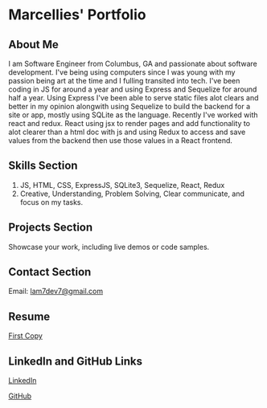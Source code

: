 # Marcellies' Portfolio

## About Me
I am Software Engineer from Columbus, GA and passionate about software development. I've being using computers since I was young with my passion being art at the time and I fulling transited into tech. I've been coding in JS for around a year and using Express and Sequelize for around half a year. Using Express I've been able to serve static files alot clears and better in my opinion alongwith using Sequelize to build the backend for a site or app, mostly using SQLite as the language. Recently I've worked with react and redux. React using jsx to render pages and add functionality to alot clearer than a html doc with js and using Redux to access and save values from the backend then use those values in a React frontend.

## Skills Section
1. JS, HTML, CSS, ExpressJS, SQLite3, Sequelize, React, Redux
2. Creative, Understanding, Problem Solving, Clear communicate, and focus on my tasks.

## Projects Section
Showcase your work, including live demos or code samples.

## Contact Section
Email: lam7dev7@gmail.com

## Resume
[First Copy](https://docs.google.com/document/d/1S0wTKThI_Huk2qb2w02_fV1CZVxlcMTkgWIWjQpTEM4/edit?usp=sharing)

## LinkedIn and GitHub Links
[LinkedIn](https://www.linkedin.com/in/marcellies-armstrong-00abb0340/)

[GitHub](https://github.com/Mcode4)


